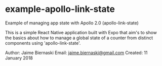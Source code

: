# example-apollo-link-state
Example of managing app state with Apollo 2.0 (apollo-link-state)

  This is a simple React Native application built with Expo
  that aim's to show the basics about how to manage a global
  state of a counter from distinct components using
  'apollo-link-state'.

Author: Jaime Biernaski
Email: jaime.biernaski@gmail.com
Created: 11 January 2018
